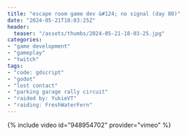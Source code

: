 ```yaml
---
title: "escape room game dev &#124; no signal (day 80)"
date: "2024-05-21T18:03:25Z"
header:
  teaser: "/assets/thumbs/2024-05-21-18-03-25.jpg"
categories:
- "game development"
- "gameplay"
- "twitch"
tags:
- "code: gdscript"
- "godot"
- "lost contact"
- "parking garage rally circuit"
- "raided by: YukieVT"
- "raiding: FreshWaterFern"
---
```

{% include video id="948954702" provider="vimeo" %}
